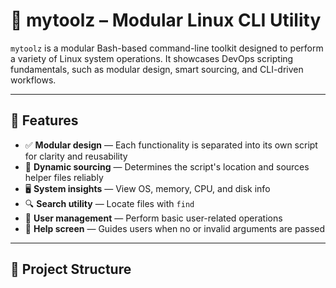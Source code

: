 # 🧪 mytoolz – Modular Linux CLI Utility

`mytoolz` is a modular Bash-based command-line toolkit designed to perform a variety of Linux system operations. It showcases DevOps scripting fundamentals, such as modular design, smart sourcing, and CLI-driven workflows.

---

## 🚀 Features

- ✅ **Modular design** — Each functionality is separated into its own script for clarity and reusability
- 🧭 **Dynamic sourcing** — Determines the script's location and sources helper files reliably
- 🖥️ **System insights** — View OS, memory, CPU, and disk info
- 🔍 **Search utility** — Locate files with `find`
- 👤 **User management** — Perform basic user-related operations
- 📘 **Help screen** — Guides users when no or invalid arguments are passed

---

## 📂 Project Structure

